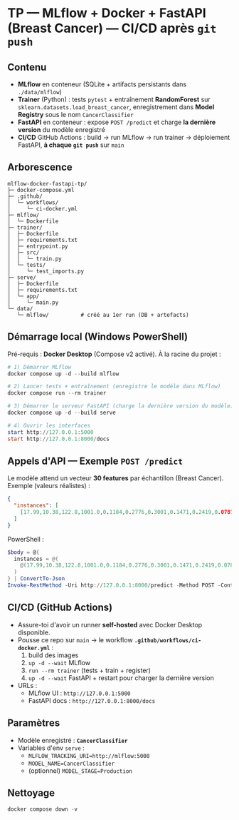 # TP — MLflow + Docker + FastAPI (Breast Cancer) — CI/CD après `git push`

## Contenu
- **MLflow** en conteneur (SQLite + artifacts persistants dans `./data/mlflow`)
- **Trainer** (Python) : tests `pytest` + entraînement **RandomForest** sur `sklearn.datasets.load_breast_cancer`, enregistrement dans **Model Registry** sous le nom `CancerClassifier`
- **FastAPI** en conteneur : expose `POST /predict` et charge **la dernière version** du modèle enregistré
- **CI/CD** GitHub Actions : build → run MLflow → run trainer → déploiement FastAPI, **à chaque `git push`** sur `main`

## Arborescence
```
mlflow-docker-fastapi-tp/
├─ docker-compose.yml
├─ .github/
│  └─ workflows/
│     └─ ci-docker.yml
├─ mlflow/
│  └─ Dockerfile
├─ trainer/
│  ├─ Dockerfile
│  ├─ requirements.txt
│  ├─ entrypoint.py
│  ├─ src/
│  │  └─ train.py
│  └─ tests/
│     └─ test_imports.py
├─ serve/
│  ├─ Dockerfile
│  ├─ requirements.txt
│  └─ app/
│     └─ main.py
└─ data/
   └─ mlflow/          # créé au 1er run (DB + artefacts)
```

## Démarrage local (Windows PowerShell)
Pré-requis : **Docker Desktop** (Compose v2 activé). À la racine du projet :
```powershell
# 1) Démarrer MLflow
docker compose up -d --build mlflow

# 2) Lancer tests + entraînement (enregistre le modèle dans MLflow)
docker compose run --rm trainer

# 3) Démarrer le serveur FastAPI (charge la dernière version du modèle)
docker compose up -d --build serve

# 4) Ouvrir les interfaces
start http://127.0.0.1:5000
start http://127.0.0.1:8000/docs
```

## Appels d'API — Exemple `POST /predict`
Le modèle attend un vecteur **30 features** par échantillon (Breast Cancer). Exemple (valeurs réalistes) :
```json
{
  "instances": [
    [17.99,10.38,122.8,1001.0,0.1184,0.2776,0.3001,0.1471,0.2419,0.07871,1.095,0.9053,8.589,153.4,0.0064,0.049,0.0537,0.01587,0.03003,0.006193,25.38,17.33,184.6,2019.0,0.1622,0.6656,0.7119,0.2654,0.4601,0.1189]
  ]
}
```
PowerShell :
```powershell
$body = @{
  instances = @(
    @(17.99,10.38,122.8,1001.0,0.1184,0.2776,0.3001,0.1471,0.2419,0.07871,1.095,0.9053,8.589,153.4,0.0064,0.049,0.0537,0.01587,0.03003,0.006193,25.38,17.33,184.6,2019.0,0.1622,0.6656,0.7119,0.2654,0.4601,0.1189)
  )
} | ConvertTo-Json
Invoke-RestMethod -Uri http://127.0.0.1:8000/predict -Method POST -ContentType 'application/json' -Body $body
```

## CI/CD (GitHub Actions)
- Assure-toi d'avoir un runner **self-hosted** avec Docker Desktop disponible.
- Pousse ce repo sur `main` → le workflow **`.github/workflows/ci-docker.yml`** :
  1. build des images
  2. `up -d --wait` MLflow
  3. `run --rm trainer` (tests + train + register)
  4. `up -d --wait` FastAPI + restart pour charger la dernière version
- URLs :
  - MLflow UI : `http://127.0.0.1:5000`
  - FastAPI docs : `http://127.0.0.1:8000/docs`

## Paramètres
- Modèle enregistré : **`CancerClassifier`**
- Variables d'env `serve` :
  - `MLFLOW_TRACKING_URI=http://mlflow:5000`
  - `MODEL_NAME=CancerClassifier`
  - (optionnel) `MODEL_STAGE=Production`

## Nettoyage
```powershell
docker compose down -v
```
